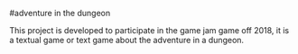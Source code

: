 #adventure in the dungeon

This project is developed to participate in the game jam game off 2018, it is a textual game or text game about the adventure in a dungeon.
